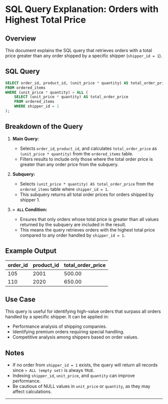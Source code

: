 # SQL Query Explanation: Orders with Highest Total Price

## Overview
This document explains the SQL query that retrieves orders with a total price greater than any order shipped by a specific shipper (`shipper_id = 1`).

## SQL Query
```sql
SELECT order_id, product_id, (unit_price * quantity) AS total_order_price
FROM ordered_items
WHERE (unit_price * quantity) > ALL (
    SELECT (unit_price * quantity) AS total_order_price 
    FROM ordered_items 
    WHERE shipper_id = 1
);
```

## Breakdown of the Query
1. **Main Query:**
   - Selects `order_id`, `product_id`, and calculates `total_order_price` as `(unit_price * quantity)` from the `ordered_items` table.
   - Filters results to include only those where the total order price is greater than any order price from the subquery.

2. **Subquery:**
   - Selects `(unit_price * quantity) AS total_order_price` from the `ordered_items` table where `shipper_id = 1`.
   - This subquery returns all total order prices for orders shipped by shipper 1.

3. **`> ALL` Condition:**
   - Ensures that only orders whose total price is greater than all values returned by the subquery are included in the result.
   - This means the query retrieves orders with the highest total price compared to any order handled by `shipper_id = 1`.

## Example Output
| order_id | product_id | total_order_price |
|----------|-----------|-------------------|
| 105      | 2001      | 500.00            |
| 110      | 2020      | 650.00            |

## Use Case
This query is useful for identifying high-value orders that surpass all orders handled by a specific shipper. It can be applied in:
- Performance analysis of shipping companies.
- Identifying premium orders requiring special handling.
- Competitive analysis among shippers based on order values.

## Notes
- If no order from `shipper_id = 1` exists, the query will return all records since `> ALL (empty set)` is always `TRUE`.
- Indexing `shipper_id`, `unit_price`, and `quantity` can improve performance.
- Be cautious of NULL values in `unit_price` or `quantity`, as they may affect calculations.

---
#

